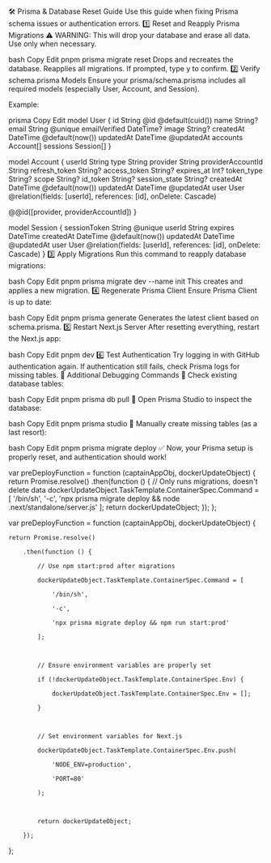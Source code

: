 🛠 Prisma & Database Reset Guide
Use this guide when fixing Prisma schema issues or authentication errors.
1️⃣ Reset and Reapply Prisma Migrations
⚠️ WARNING: This will drop your database and erase all data. Use only when necessary.

bash
Copy
Edit
pnpm prisma migrate reset
Drops and recreates the database.
Reapplies all migrations.
If prompted, type y to confirm.
2️⃣ Verify schema.prisma Models
Ensure your prisma/schema.prisma includes all required models (especially User, Account, and Session).

Example:

prisma
Copy
Edit
model User {
  id            String    @id @default(cuid())
  name          String?
  email         String    @unique
  emailVerified DateTime?
  image         String?
  createdAt     DateTime  @default(now())
  updatedAt     DateTime  @updatedAt
  accounts      Account[]
  sessions      Session[]
}

model Account {
  userId            String
  type              String
  provider          String
  providerAccountId String
  refresh_token     String?
  access_token      String?
  expires_at        Int?
  token_type        String?
  scope             String?
  id_token          String?
  session_state     String?
  createdAt         DateTime @default(now())
  updatedAt         DateTime @updatedAt
  user              User     @relation(fields: [userId], references: [id], onDelete: Cascade)

  @@id([provider, providerAccountId])
}

model Session {
  sessionToken String   @unique
  userId       String
  expires      DateTime
  createdAt    DateTime @default(now())
  updatedAt    DateTime @updatedAt
  user         User     @relation(fields: [userId], references: [id], onDelete: Cascade)
}
3️⃣ Apply Migrations
Run this command to reapply database migrations:

bash
Copy
Edit
pnpm prisma migrate dev --name init
This creates and applies a new migration.
4️⃣ Regenerate Prisma Client
Ensure Prisma Client is up to date:

bash
Copy
Edit
pnpm prisma generate
Generates the latest client based on schema.prisma.
5️⃣ Restart Next.js Server
After resetting everything, restart the Next.js app:

bash
Copy
Edit
pnpm dev
6️⃣ Test Authentication
Try logging in with GitHub authentication again.
If authentication still fails, check Prisma logs for missing tables.
🎯 Additional Debugging Commands
🔹 Check existing database tables:

bash
Copy
Edit
pnpm prisma db pull
🔹 Open Prisma Studio to inspect the database:

bash
Copy
Edit
pnpm prisma studio
🔹 Manually create missing tables (as a last resort):

bash
Copy
Edit
pnpm prisma migrate deploy
✅ Now, your Prisma setup is properly reset, and authentication should work!



var preDeployFunction = function (captainAppObj, dockerUpdateObject) {
    return Promise.resolve()
        .then(function () {
            // Only runs migrations, doesn't delete data
            dockerUpdateObject.TaskTemplate.ContainerSpec.Command = [
                '/bin/sh',
                '-c',
                'npx prisma migrate deploy && node .next/standalone/server.js'
            ];
            return dockerUpdateObject;
        });
};








var preDeployFunction = function (captainAppObj, dockerUpdateObject) {

    return Promise.resolve()

        .then(function () {

            // Use npm start:prod after migrations

            dockerUpdateObject.TaskTemplate.ContainerSpec.Command = [

                '/bin/sh',

                '-c',

                'npx prisma migrate deploy && npm run start:prod'

            ];

            

            // Ensure environment variables are properly set

            if (!dockerUpdateObject.TaskTemplate.ContainerSpec.Env) {

                dockerUpdateObject.TaskTemplate.ContainerSpec.Env = [];

            }

            

            // Set environment variables for Next.js

            dockerUpdateObject.TaskTemplate.ContainerSpec.Env.push(

                'NODE_ENV=production',

                'PORT=80'

            );

            

            return dockerUpdateObject;

        });

};
